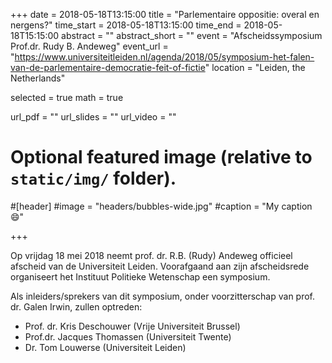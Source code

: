 +++
date = 2018-05-18T13:15:00
title = "Parlementaire oppositie: overal en nergens?"
time_start = 2018-05-18T13:15:00
time_end = 2018-05-18T15:15:00
abstract = ""
abstract_short = ""
event = "Afscheidssymposium Prof.dr. Rudy B. Andeweg"
event_url = "https://www.universiteitleiden.nl/agenda/2018/05/symposium-het-falen-van-de-parlementaire-democratie-feit-of-fictie"
location = "Leiden, the Netherlands"

selected = true
math = true

url_pdf = ""
url_slides = ""
url_video = ""

# Optional featured image (relative to `static/img/` folder).
#[header]
#image = "headers/bubbles-wide.jpg"
#caption = "My caption :smile:"

+++

Op vrijdag 18 mei 2018 neemt prof. dr. R.B. (Rudy) Andeweg officieel afscheid van de Universiteit Leiden. Voorafgaand aan zijn afscheidsrede organiseert het Instituut Politieke Wetenschap een symposium.

Als inleiders/sprekers van dit symposium, onder voorzitterschap van prof. dr. Galen Irwin, zullen optreden:

* Prof. dr. Kris Deschouwer (Vrije Universiteit Brussel)
* Prof.dr. Jacques Thomassen (Universiteit Twente)
* Dr. Tom Louwerse (Universiteit Leiden)